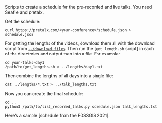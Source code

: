Scripts to create a schedule for the pre-recorded and live talks. You need [Seafile] and [pretalx].

Get the schedule:

    curl https://pretalx.com/<your-conference>/schedule.json > schedule.json

For getting the lengths of the videos, download them all with the download script from [`../download_files`]. Then run the [`get_length.sh` script] in each of the directories and output then into a file. For example:

    cd your-talks-day1
    /path/to/get_lengths.sh > ../lengths/day1.txt

Then combine the lengths of all days into a single file:

    cat ../lengths/*.txt > ../talk_lengths.txt

Now you can create the final schedule:

    cd ..
    python3 /path/to/list_recorded_talks.py schedule.json talk_lengths.txt

Here's a sample [schedule from the FOSSGIS 2021].

[Seafile]: https://seafile.com/
[pretalx]: https://pretalx.com/
[`../download_files`]: ../download_files
